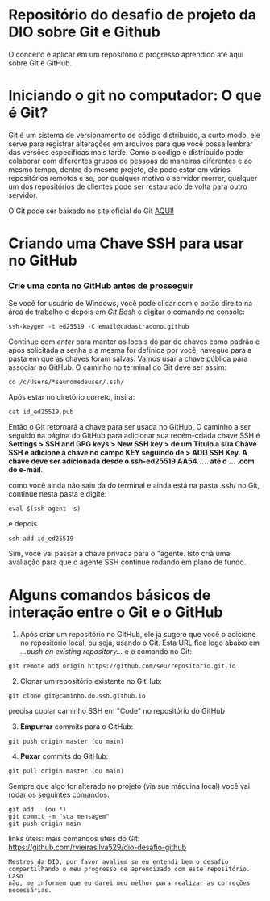 # Repositório do desafio de projeto da DIO sobre Git e Github

O conceito é aplicar em um repositório o progresso aprendido até aqui sobre Git e GitHub.

# Iniciando o git no computador: O que é Git?

Git é um sistema de versionamento de código distribuído, a curto modo, ele serve para registrar alterações em arquivos para que você possa lembrar das versões específicas mais tarde. 
Como o código é distribuído pode colaborar com diferentes grupos de pessoas de maneiras diferentes e ao mesmo tempo, dentro do mesmo projeto, ele pode estar em vários repositórios remotos e se, por qualquer motivo o servidor morrer, qualquer um dos repositórios de clientes pode ser restaurado de volta para outro servidor.

O Git pode ser baixado no site oficial do Git <a href="https://git-scm.com/" target="_blank">AQUI!</a>

# Criando uma Chave SSH para usar no GitHub
### Crie uma conta no GitHub antes de prosseguir

Se você for usuário de Windows, você pode clicar com o botão direito na área de trabalho e depois em *Git Bash* e digitar o comando no console:
```
ssh-keygen -t ed25519 -C email@cadastradono.github
```
Continue com *enter* para manter os locais do par de chaves como padrão e após solicitada a senha e a mesma for definida por você, navegue para a pasta em que as chaves foram salvas. Vamos usar a chave pública para associar ao GitHub. O caminho no terminal do Git deve ser assim:
```
cd /c/Users/*seunomedeuser/.ssh/
```
Após estar no diretório correto, insira:
```
cat id_ed25519.pub
```
Então o Git retornará a chave para ser usada no GitHub.
O caminho a ser seguido na página do GitHub para adicionar sua recém-criada chave SSH é
**Settings > SSH and GPG keys > New SSH key > 
de um Titulo a sua Chave SSH e adicione a chave no campo KEY seguindo de > ADD SSH Key.
A chave deve ser adicionada desde o ssh-ed25519 AA54..... até o ... .com do e-mail**. 

como você ainda não saiu da do terminal e ainda está na pasta .ssh/ no Git, continue nesta pasta e digite:
```
eval $(ssh-agent -s)
```
e depois
```
ssh-add id_ed25519
```
Sim, você vai passar a chave privada para o "agente.
Isto cria uma avaliação para que o agente SSH continue rodando em plano de fundo.

# Alguns comandos básicos de interação entre o Git e o GitHub

1. Após criar um repositório no GitHub, ele já sugere que você o adicione no repositório local, ou seja, usando o Git. Esta URL fica logo abaixo em *...push an existing repository...* e o comando no Git:

```
git remote add origin https://github.com/seu/repositorio.git.io
```

2. Clonar um repositório existente no GitHub:
```
git clone git@caminho.do.ssh.github.io
```
precisa copiar caminho SSH em "Code" no repositório do GitHub

3. **Empurrar** commits para o GitHub:
```
git push origin master (ou main)
```

4. **Puxar** commits do GitHub:
```
git pull origin master (ou main)
```

Sempre que algo for alterado no projeto (via sua máquina local) você vai rodar os seguintes comandos:
```
git add . (ou *)
git commit -m "sua mensagem"
git push origin main
```

links úteis:
mais comandos úteis do Git: https://github.com/rvieirasilva529/dio-desafio-github

<code>Mestres da DIO, por favor avaliem se eu entendi bem o desafio compartilhando o meu progresso de aprendizado com este repositório. Caso não, me informem que eu darei meu melhor para realizar as correções necessárias.</code>
